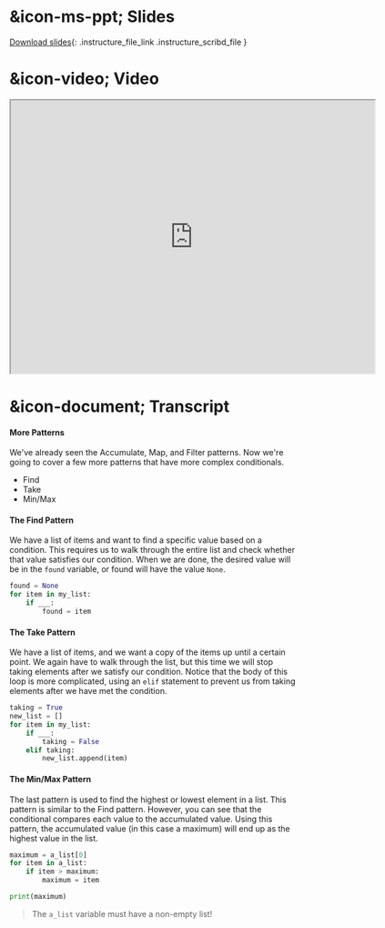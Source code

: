 # &icon-ms-ppt; Slides

[Download slides](https://udel.instructure.com/files/78929705/download){: .instructure_file_link .instructure_scribd_file }

# &icon-video; Video

<iframe style="width: 640px; height: 480px;" width="300" height="150" allowfullscreen="allowfullscreen" webkitallowfullscreen="webkitallowfullscreen" mozallowfullscreen="mozallowfullscreen"
title="Introduction.pdf"
src="https://www.youtube.com/embed/9FOZ6t04ZAs?feature=oembed&amp;rel=0" 
></iframe>

# &icon-document; Transcript

#### More Patterns

We've already seen the Accumulate, Map, and Filter patterns.
Now we're going to cover a few more patterns that have more complex conditionals.

* Find
* Take
* Min/Max

#### The Find Pattern

We have a list of items and want to find a specific value based on a condition.
This requires us to walk through the entire list and check whether that value satisfies our condition.
When we are done, the desired value will be in the `found` variable, or found will have the value `None`.

```python
found = None
for item in my_list:
    if ___:
        found = item
```

#### The Take Pattern

We have a list of items, and we want a copy of the items up until a certain point.
We again have to walk through the list, but this time we will stop taking elements
after we satisfy our condition.
Notice that the body of this loop is more complicated, using an `elif` statement
to prevent us from taking elements after we have met the condition.

```python
taking = True
new_list = []
for item in my_list:
    if ___:
        taking = False
    elif taking:
        new_list.append(item)
```

#### The Min/Max Pattern
The last pattern is used to find the highest or lowest element in a list.
This pattern is similar to the Find pattern.
However, you can see that the conditional compares each value to the accumulated value.
Using this pattern, the accumulated value (in this case a maximum) will end up as the highest value in the list.

```python
maximum = a_list[0]
for item in a_list:
    if item > maximum:
        maximum = item

print(maximum)
```

> The `a_list` variable must have a non-empty list!
